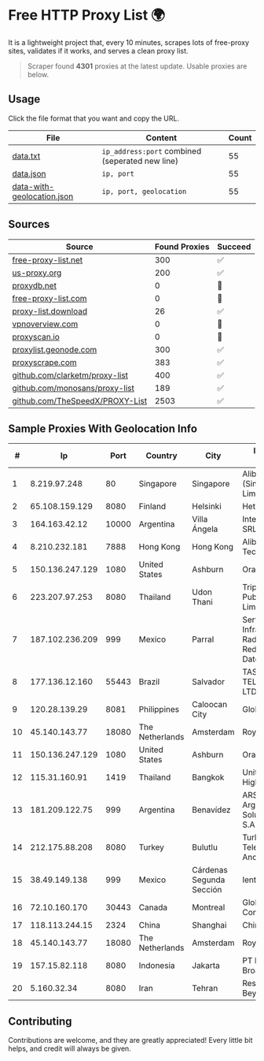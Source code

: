 
# Free HTTP Proxy List 🌍

It is a lightweight project that, every 10 minutes, scrapes lots of free-proxy sites, validates if it works, and serves a clean proxy list.


> Scraper found **4301** proxies at the latest update. Usable proxies are below.

## Usage

Click the file format that you want and copy the URL.


|File|Content|Count|
|----|-------|-----|
|[data.txt](https://raw.githubusercontent.com/themiralay/Proxy-List-World/master/data.txt)|`ip_address:port` combined (seperated new line)|55|
|[data.json](https://raw.githubusercontent.com/themiralay/Proxy-List-World/master/data.json)|`ip, port`|55|
|[data-with-geolocation.json](https://raw.githubusercontent.com/themiralay/Proxy-List-World/master/data-with-geolocation.json)|`ip, port, geolocation`|55|

## Sources

|Source|Found Proxies|Succeed|
|------|-------------|-------|
|[free-proxy-list.net](https://free-proxy-list.net)|300|✅|
|[us-proxy.org](https://www.us-proxy.org)|200|✅|
|[proxydb.net](http://proxydb.net)|0|🚫|
|[free-proxy-list.com](https://free-proxy-list.com/?page=&port=&type%5B%5D=http&type%5B%5D=https&up_time=0&search=Search)|0|🚫|
|[proxy-list.download](https://www.proxy-list.download/HTTP)|26|✅|
|[vpnoverview.com](https://vpnoverview.com/privacy/anonymous-browsing/free-proxy-servers)|0|🚫|
|[proxyscan.io](https://www.proxyscan.io)|0|🚫|
|[proxylist.geonode.com](https://proxylist.geonode.com/api/proxy-list?limit=300&page=1&sort_by=lastChecked&sort_type=desc&protocols=http,https)|300|✅|
|[proxyscrape.com](https://api.proxyscrape.com/v2/?request=displayproxies&protocol=http&timeout=10000&country=all&ssl=all&anonymity=all)|383|✅|
|[github.com/clarketm/proxy-list](https://raw.githubusercontent.com/clarketm/proxy-list/master/proxy-list-raw.txt)|400|✅|
|[github.com/monosans/proxy-list](https://raw.githubusercontent.com/monosans/proxy-list/main/proxies/http.txt)|189|✅|
|[github.com/TheSpeedX/PROXY-List](https://raw.githubusercontent.com/TheSpeedX/PROXY-List/master/http.txt)|2503|✅|


## Sample Proxies With Geolocation Info

|#|Ip|Port|Country|City|Internet Service Provider|
|-|--|----|-------|----|-------------------------|
|1|8.219.97.248|80|Singapore|Singapore|Alibaba Cloud (Singapore) Private Limited|
|2|65.108.159.129|8080|Finland|Helsinki|Hetzner Online GmbH|
|3|164.163.42.12|10000|Argentina|Villa Ángela|Interret Villa Angela SRL|
|4|8.210.232.181|7888|Hong Kong|Hong Kong|Alibaba (US) Technology Co., Ltd.|
|5|150.136.247.129|1080|United States|Ashburn|Oracle Corporation|
|6|223.207.97.253|8080|Thailand|Udon Thani|Triple T Broadband Public Company Limited|
|7|187.102.236.209|999|Mexico|Parral|Servicios De Infraestructura De Radiocomunicacion Y Redes Privadas De Datos Hype|
|8|177.136.12.160|55443|Brazil|Salvador|TASCOM TELECOMUNICAÇÕES LTDA|
|9|120.28.139.29|8081|Philippines|Caloocan City|Globe Telecom|
|10|45.140.143.77|18080|The Netherlands|Amsterdam|RoyaleHosting BV|
|11|150.136.247.129|1080|United States|Ashburn|Oracle Corporation|
|12|115.31.160.91|1419|Thailand|Bangkok|United Information Highway Co., Ltd.|
|13|181.209.122.75|999|Argentina|Benavídez|ARSAT - Empresa Argentina de Soluciones Satelitales S.A|
|14|212.175.88.208|8080|Turkey|Bulutlu|Turk Telekomunikasyon Anonim Sirketi|
|15|38.49.149.138|999|Mexico|Cárdenas Segunda Sección|Ientc S De RL De CV|
|16|72.10.160.170|30443|Canada|Montreal|GloboTech Communications|
|17|118.113.244.15|2324|China|Shanghai|Chinanet|
|18|45.140.143.77|18080|The Netherlands|Amsterdam|RoyaleHosting BV|
|19|157.15.82.118|8080|Indonesia|Jakarta|PT Delapan Broadband Intermedia|
|20|5.160.32.34|8080|Iran|Tehran|Respina Networks & Beyond PJSC|



## Contributing

Contributions are welcome, and they are greatly appreciated! Every
little bit helps, and credit will always be given.


